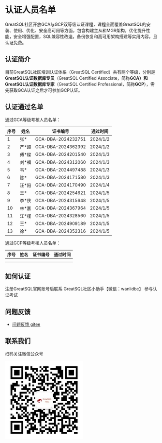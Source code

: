 # 认证人员名单
GreatSQL社区开放GCA与GCP双等级认证课程，课程全面覆盖GreatSQL的安装、使用、优化、安全高可用等方面，包含构建主从和MGR架构，优化提升性能，安全增强配置，SQL兼容性改造，备份恢复和高可用架构搭建等实用内容，且认证免费。

## 认证简介

目前GreatSQL社区培训认证体系（GreatSQL Certified）共有两个等级，分别是**GreatSQL认证数据库专员**（GreatSQL Certified Associate，简称**GCA）**和**GreatSQL认证数据库专家**（GreatSQL Certified Professional，简称**GCP**），需先获取GCA认证之后才可参加GCP认证。

## 认证通过名单

通过GCA等级考核人员名单：

| 序号 | 姓名  | 证书编号           | 通过时间 |
| ---- | ----- | ------------------ | -------- |
| 1    | 张*   | GCA-DBA-2024232751 | 2024/1/2 |
| 2    | 严*超 | GCA-DBA-2024362392 | 2024/1/2 |
| 3    | 傅*樑 | GCA-DBA-2024201540 | 2024/1/3 |
| 4    | 刘*福 | GCA-DBA-2024312060 | 2024/1/3 |
| 5    | 韦*   | GCA-DBA-2024497488 | 2024/1/3 |
| 6    | 陈*   | GCA-DBA-2024171580 | 2024/1/3 |
| 7    | 汪*阳 | GCA-DBA-2024170490 | 2024/1/4 |
| 8    | 王*   | GCA-DBA-2024254621 | 2024/1/5 |
| 9    | 李*侠 | GCA-DBA-2024315648 | 2024/1/5 |
| 10   | 林*嘉 | GCA-DBA-2024367964 | 2024/1/5 |
| 11   | 江*槿 | GCA-DBA-2024328560 | 2024/1/5 |
| 12   | 王*   | GCA-DBA-2024909189 | 2024/1/5 |
| 13   | 徐*   | GCA-DBA-2024352316 | 2024/1/5 |

通过GCP等级考核人员名单：

| 序号 | 姓名 | 证书编号 | 通过时间 |
| ---- | ---- | -------- | -------- |
|      |      |          |          |
|      |      |          |          |

## 如何认证

注册GreatSQL官网账号后联系 GreatSQL社区小助手【微信：wanlidbc】 参与认证考试



**问题反馈**
---

- [问题反馈 gitee](https://gitee.com/GreatSQL/GreatSQL-Manual/issues)


**联系我们**
---

扫码关注微信公众号

![greatsql-wx](../greatsql-wx.jpg)
